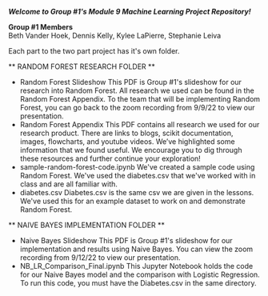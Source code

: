 ***Welcome to Group #1's Module 9 Machine Learning Project Repository!***

 **Group #1 Members**  
  Beth Vander Hoek, Dennis Kelly, Kylee LaPierre, Stephanie Leiva

Each part to the two part project has it's own folder.

** RANDOM FOREST RESEARCH FOLDER **
* Random Forest Slideshow
    This PDF is Group #1's slideshow for our research into Random Forest. All research we used can be found in the Random Forest Appendix. 
    To the team that will be implementing Random Forest, you can go back to the zoom recording from 9/9/22 to view our presentation.
* Random Forest Appendix
    This PDF contains all research we used for our research product. There are links to blogs, scikit documentation, images, flowcharts, and youtube videos. We’ve highlighted some information that we found useful. We encourage you to dig through these resources and further continue your exploration!
* sample-random-forest-code.ipynb
    We've created a sample code using Random Forest. We've used the diabetes.csv that we've worked with in class and are all familiar with. 
* diabetes.csv
    Diabetes.csv is the same csv we are given in the lessons. We've used this for an example dataset to work on and demonstrate Random Forest. 

** NAIVE BAYES IMPLEMENTATION FOLDER **
* Naive Bayes Slideshow
    This PDF is Group #1's slideshow for our implementation and results using Naive Bayes. You can view the zoom recording from 9/12/22 to view our presentation.
* NB_LR_Comparison_Final.ipynb
    This Jupyter Notebook holds the code for our Naive Bayes model and the comparison with Logistic Regression. To run this code, you must have the Diabetes.csv in the same directory.